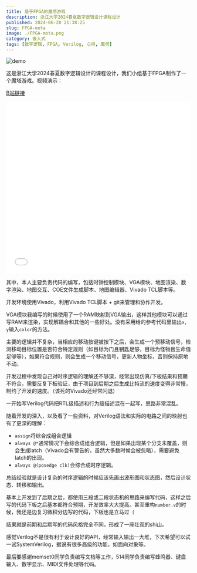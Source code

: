 ```yaml
---
title: 基于FPGA的魔塔游戏
description: 浙江大学2024春夏数字逻辑设计课程设计
published: 2024-06-20 21:38:25
slug: FPGA-mota
image: ./FPGA-mota.png
category: 嵌入式
tags: [数字逻辑, FPGA, Verilog, 心得, 魔塔]
---
```


![demo](./FPGA-mota.png)

这是浙江大学2024春夏数字逻辑设计的课程设计，我们小组基于FPGA制作了一个魔塔游戏。视频演示：

[B站链接](https://www.bilibili.com/video/BV1i9gkeAEEk/)

<iframe width="100%" height="468" src="//player.bilibili.com/player.html?bvid=BV1i9gkeAEEk&p=1" scrolling="no" border="0" frameborder="no" framespacing="0" allowfullscreen="true"> </iframe>

其中，本人主要负责代码的编写，包括时钟控制模块、VGA模块、地图渲染、数字渲染、地图交互、COE文件生成脚本、地图编辑器、Vivado TCL脚本等。

开发环境使用Vivado，利用Vivado TCL脚本 + git来管理和协作开发。

VGA模块我编写的时候使用了一个RAM映射到VGA输出，这样其他模块可以通过写RAM来渲染，实现解耦合和其他的一些好处。没有采用给的参考代码里输出`x, y`输入`color`的方法。

主要的逻辑并不复杂，当相应的移动按键被按下之后，会生成一个预移动信号，检测移动目标位置是否符合特定规则（如目标为门且钥匙足够，目标为怪物且生命值足够等），如果符合规则，则会生成一个移动信号，更新人物坐标，否则保持原地不动。

开发过程中发现自己对时序逻辑的理解还不够深，经常出现仿真/下板结果和预期不符合，需要反复下板验证，由于项目到后期之后生成比特流的速度变得非常慢，制约了开发的速度。（该死的Vivado还经常闪退）

一开始写Verilog代码把RTL级描述和行为级描述混在一起写，思路非常混乱。

随着开发的深入，以及看了一些资料，对Verilog语法和实际的电路之间的映射也有了更深的理解：

- `assign`将综合成组合逻辑
- `always @*`通常情况下会综合成组合逻辑，但是如果出现某个分支未覆盖，则会生成latch（Vivado会有警告的，虽然大多数时候会被忽略），需要避免latch的出现。
- `always @(posedge clk)`会综合成时序逻辑。

总结经验就是设计复杂的时序逻辑的时候应该先画出波形图和状态图，然后设计状态、转移和输出。

基本上开发到了后期之后，都使用三段或二段状态机的思路来编写代码，这样之后写的代码下板之后基本都符合预期，开发效率大大提高。甚至重构`number.v`的时候，我还是边复习微积分边写的代码，下板也是立马过（

结果就是前期和后期写的代码风格完全不同，形成了一座壮观的shi山。

感觉Verilog不是很有利于设计良好的API，经常输入输出一大堆，下次希望可以试一试SystemVerilog，据说有很多高级的功能，如面向对象等。

最后要感谢memset0同学负责编写文档等工作，514同学负责编写蜂鸣器、键盘输入、数字显示、MIDI文件处理等代码。
